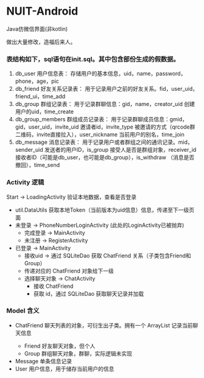 # NUIT-Android

Java仿微信界面(非kotlin)


做出大量修改，造福后来人。

### 表结构如下，sql语句在init.sql。其中包含部份生成的假数据。

1. db_user 用户信息表：
   存储用户的基本信息，uid，name，password，phone，age，pic
2. db_friend 好友关系记录表：
   用于记录用户之前的好友关系。fid，user_uid，friend_ui，time_add
3. db_group 群组记录表：
   用于记录群聊信息：gid，name，creator_uid 创建用户的uid，time_create
4. db_group_members 群组成员记录表：
   用于记录群聊成员信息：gmid，gid，user_uid，invite_uid 邀请者id，invite_type 被邀请的方式（qrcode群二维码，invite直接拉入），user_nickname 当前用户的别名，time_join
5. db_message 消息记录表：
   用于记录用户或者群组之间的通讯记录。mid，sender_uid 发送者的用户ID，is_group 接受人是否是群组对象，receiver_id 接收者ID（可能是db_user，也可能是db_group），is_withdraw （消息是否撤回），time_send

### Activity 逻辑 

Start -> LoadingActivity 验证本地数据，查看是否登录
   - util.DataUtils 获取本地Token（当前版本为uid信息）信息，传递至下一级页面
   - 未登录 -> PhoneNumberLoginActivity (此处的LoginActivity已被抛弃)
     - 完成登录 -> MainActivity
     - 未注册 -> RegisterActivity
   - 已登录 -> MainActivity
     - 接收uid -> 通过 SQLiteDao 获取 ChatFriend 关系（子类包含Friend和Group）
     - 传递对应的 ChatFriend 对象给下一级
     - 选择聊天对象 -> ChatActivity
       - 接收 ChatFriend
       - 获取 id，通过 SQLiteDao 获取聊天记录并加载

### Model 含义
   - ChatFriend 聊天列表的对象，可衍生出子类。拥有一个 ArrayList<Message> 记录当前聊天信息
     - Friend 好友聊天对象，但个人
     - Group 群组聊天对象，群聊，实际逻辑未实现
   - Message 单条信息记录
   - User 用户信息，用于储存当前用户的信息
